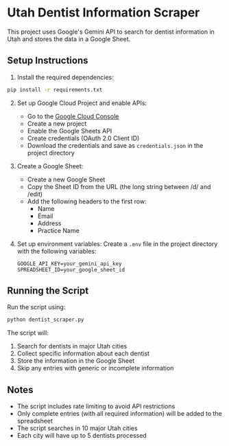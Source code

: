# Utah Dentist Information Scraper

This project uses Google's Gemini API to search for dentist information in Utah and stores the data in a Google Sheet.

## Setup Instructions

1. Install the required dependencies:
```bash
pip install -r requirements.txt
```

2. Set up Google Cloud Project and enable APIs:
   - Go to the [Google Cloud Console](https://console.cloud.google.com/)
   - Create a new project
   - Enable the Google Sheets API
   - Create credentials (OAuth 2.0 Client ID)
   - Download the credentials and save as `credentials.json` in the project directory

3. Create a Google Sheet:
   - Create a new Google Sheet
   - Copy the Sheet ID from the URL (the long string between /d/ and /edit)
   - Add the following headers to the first row:
     - Name
     - Email
     - Address
     - Practice Name

4. Set up environment variables:
   Create a `.env` file in the project directory with the following variables:
   ```
   GOOGLE_API_KEY=your_gemini_api_key
   SPREADSHEET_ID=your_google_sheet_id
   ```

## Running the Script

Run the script using:
```bash
python dentist_scraper.py
```

The script will:
1. Search for dentists in major Utah cities
2. Collect specific information about each dentist
3. Store the information in the Google Sheet
4. Skip any entries with generic or incomplete information

## Notes

- The script includes rate limiting to avoid API restrictions
- Only complete entries (with all required information) will be added to the spreadsheet
- The script searches in 10 major Utah cities
- Each city will have up to 5 dentists processed 